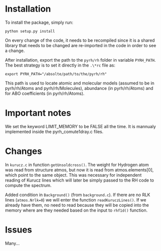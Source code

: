 # Installation

To install the package, simply run:

	python setup.py install

On every change of the code, it needs to be recompiled since it is a shared
library that needs to be changed are re-imported in the code in order to see
a change.

After installation, export the path to the `pyrh/rh` folder in variable
`PYRH_PATH`. The best strategy is to set it directly in the `.\*rc` file as:

	export PYRH_PATH="/absolte/path/to/the/pyrh/rh"

This path is used to locate atomic and molecular models (assumed to be in
pyrh/rh/Atoms and pyrh/rh/Molecules), abundance (in pyrh/rh/Atoms) and for
ABO coefficients (in pyrh/rh/Atoms).

# Important notes

We set the keyword LIMIT_MEMORY to be FALSE all the time. It is mannualy
implemented inside the pyrh_comute1dray.c files.

# Changes

In `kurucz.c` in function `getUnsoldcross()`. The weight for Hydrogen atom 
was read from structure atmos, but now it is read from atmos.elements[0], which
point to the same object. This was necessary for independent reading of
Kurucz lines which will later be simply passed to the RH code to compute the
spectrum.

Added condition in `Background()` (from `background.c`). If there are no
RLK lines (`atmos.Nrlk=0`) we will enter the function `readKuruczLines()`. If we
already have them, no need to read because they will be copied into the memory 
where are they needed based on the input to `rhf1d()` function.

# Issues

Many...